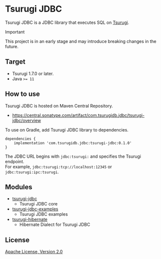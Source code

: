 # Tsurugi JDBC

Tsurugi JDBC is a JDBC library that executes SQL on [Tsurugi](https://github.com/project-tsurugi/tsurugidb).

> [!IMPORTANT]
>
> This project is in an early stage and may introduce breaking changes in the future.

## Target

* Tsurugi 1.7.0 or later.
* Java `>= 11`

## How to use

Tsurugi JDBC is hosted on Maven Central Repository.

* https://central.sonatype.com/artifact/com.tsurugidb.jdbc/tsurugi-jdbc/overview

To use on Gradle, add Tsurugi JDBC library to dependencies.

```
dependencies {
    implementation 'com.tsurugidb.jdbc:tsurugi-jdbc:0.1.0'
}
```

The JDBC URL begins with `jdbc:tsurugi:` and specifies the Tsurugi endpoint.  
For example, `jdbc:tsurugi:tcp://localhost:12345` or `jdbc:tsurugi:ipc:tsurugi`.

## Modules

- [tsurugi-jdbc](modules/tsurugi-jdbc)
  - Tsurugi JDBC core
- [tsurugi-jdbc-examples](modules/tsurugi-jdbc-examples/src/main/java/com/tsurugidb/jdbc/example)
  - Tsurugi JDBC examples
- [tsurugi-hibernate](modules/tsurugi-hibernate)
  - Hibernate Dialect for Tsurugi JDBC

## License

[Apache License, Version 2.0](http://www.apache.org/licenses/LICENSE-2.0)